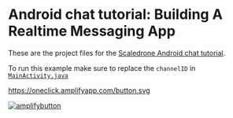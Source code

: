# Android chat tutorial: Building A Realtime Messaging App

These are the project files for the [Scaledrone Android chat tutorial](https://www.scaledrone.com/blog/posts/android-chat-tutorial).

To run this example make sure to replace the `channelID` in [`MainActivity.java`](https://github.com/ScaleDrone/android-chat-tutorial/blob/master/app/src/main/java/com/example/scaledrone/chat/MainActivity.java)

https://oneclick.amplifyapp.com/button.svg

[![amplifybutton](https://oneclick.amplifyapp.com/button.svg)](https://console.aws.amazon.com/amplify/home#/deploy?repo=https://github.com/saharw95/android-tutorial)
